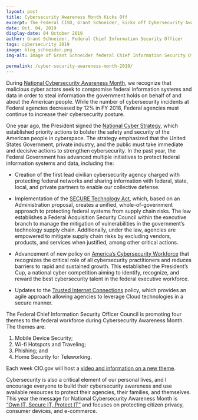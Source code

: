 ```yaml
---
layout: post
title: Cybersecurity Awareness Month Kicks Off
excerpt: The Federal CISO, Grant Schneider, kicks off Cybersecurity Awareness Month
date: Oct. 04, 2019
display-date: 04 October 2019
author: Grant Schneider, Federal Chief Information Security Officer
tags: cybersecurity 2019
image: blog_schneider.png
img-alt: Image of Grant Schneider federal Chief Information Security Officer

permalink: /cyber-security-awareness-month-2019/
---
```

During [National Cybersecurity Awareness Month](https://www.whitehouse.gov/wp-content/uploads/2018/09/National-Cyber-Strategy.pdf), we recognize that malicious cyber actors seek to compromise federal information systems and data in order to steal information the government holds on behalf of and about the American people. While the number of cybersecurity incidents at Federal agencies decreased by 12% in FY 2018, Federal agencies must continue to increase their cybersecurity posture.

One year ago, the President signed the [National Cyber Strategy](https://www.whitehouse.gov/wp-content/uploads/2018/09/National-Cyber-Strategy.pdf), which established priority actions to bolster the safety and security of the American people in cyberspace. The strategy emphasized that the United States Government, private industry, and the public must take immediate and decisive actions to strengthen cybersecurity. In the past year, the Federal Government has advanced multiple initiatives to protect federal information systems and data, including the:    
- Creation of the first lead civilian cybersecurity agency charged with protecting federal networks and sharing information with federal, state, local, and private partners to enable our collective defense.

- Implementation of the [SECURE Technology Act](https://www.congress.gov/bill/115th-congress/house-bill/7327/text), which, based on an Administration proposal, creates a unified, whole-of-government approach to protecting federal systems from supply chain risks.  The law establishes a Federal Acquisition Security Council within the executive branch to manage the mitigation of vulnerabilities in the government’s technology supply chain. Additionally, under the law, agencies are empowered to mitigate supply chain risks by excluding vendors, products, and services when justified, among other critical actions.

- Advancement of new policy on [America’s Cybersecurity Workforce](https://www.whitehouse.gov/presidential-actions/executive-order-americas-cybersecurity-workforce/) that recognizes the critical role of all cybersecurity practitioners and reduces barriers to rapid and sustained growth.  This established the President’s Cup, a national cyber competition aiming to identify, recognize, and reward the best cybersecurity talent in the federal executive workforce.

- Updates to the [Trusted Internet Connections](https://www.whitehouse.gov/wp-content/uploads/2019/09/M-19-26.pdf) policy, which provides an agile approach allowing agencies to leverage Cloud technologies in a secure manner.

The Federal Chief Information Security Officer Council is promoting four themes to the federal workforce during Cybersecurity Awareness Month. The themes are:
1. Mobile Device Security;
2. Wi-fi Hotspots and Traveling;
3. Phishing; and
4. Home Security for Teleworking.  

Each week CIO.gov will host a [video and information on a new theme](/programs-and-events/2019-cybersecurity-awareness-month/).  

Cybersecurity is also a critical element of our personal lives, and I encourage everyone to build their cybersecurity awareness and use available resources to protect their agencies, their families, and themselves. This year the message for National Cybersecurity Awareness Month is [“Own IT, Secure IT, Protect IT”](https://www.dhs.gov/national-cyber-security-awareness-month) and  focuses on protecting citizen privacy, consumer devices, and e-commerce.
